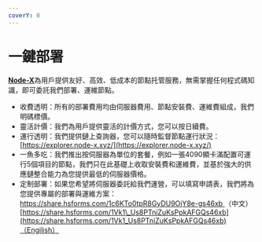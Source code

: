 ```yaml
---
coverY: 0
---
```


# 一鍵部署

[**Node-X**](https://app.node-x.xyz)為用戶提供友好、高效、低成本的節點托管服務，無需掌握任何程式碼知識，即可委託我們部署、運維節點。

* 收費透明：所有的部署費用均由伺服器費用、節點安裝費、運維費組成，我們明碼標價。
* 靈活計價：我們為用戶提供靈活的計價方式，您可以按日續費。
* 運行透明：我們提供鏈上查詢器，您可以隨時監督節點運行狀況：[https://explorer.node-x.xyz/](https://explorer.node-x.xyz/)
* 一魚多吃：我們推出按伺服器為單位的套餐，例如一張4090顯卡滿配置可運行5個項目的節點，我們只在此基礎上收取安裝費和運維費，並基於強大的供應鏈整合能力為您提供最低的伺服器價格。
* 定制部署：如果您希望將伺服器委託給我們運營，可以填寫申請表，我們將為您提供專屬的部署與運維方案：\
  [https://share.hsforms.com/1c6KTo0tpR8GyDU9OjY8e-gs46xb ](https://share.hsforms.com/1c6KTo0tpR8GyDU9OjY8e-gs46xb)（中文）[https://share.hsforms.com/1Vk1\_Us8PTniZuKsPpkAFGQs46xb](https://share.hsforms.com/1Vk1_Us8PTniZuKsPpkAFGQs46xb)（Engilish）

